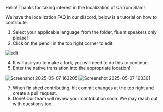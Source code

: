 Hello! Thanks for taking interest in the localization of Carrom Slam!

We have the localization FAQ in our discord, below is a tutorial on how to contribute.

1. Select your applicable language from the folder, fluent speakers only please!
2. Click on the pencil in the top right corner to edit.

![edit](https://github.com/user-attachments/assets/5f2002a5-1e7c-4eaa-a9f0-31dc161cf7c4)

4. It will ask you to make a fork, you will need to do this to continue.
5. Enter the native translation into the appropriate location!

![Screenshot 2025-05-07 163205](https://github.com/user-attachments/assets/e525655e-53be-4529-91ce-9004e5e78d44)
![Screenshot 2025-05-07 163301](https://github.com/user-attachments/assets/d1d18652-eded-4ea8-b42a-2df3671997e8)

7. When finished contributing, hit commit changes at the top right and create a pull request.
8. Done! Our team will review your contribution soon. We may reach out with questions too.

